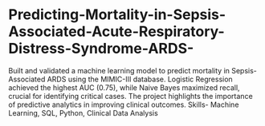 # Predicting-Mortality-in-Sepsis-Associated-Acute-Respiratory-Distress-Syndrome-ARDS-
Built and validated a machine learning model to predict mortality in Sepsis-Associated ARDS using the MIMIC-III database. Logistic Regression achieved the highest AUC (0.75), while Naive Bayes maximized recall, crucial for identifying critical cases. The project highlights the importance of predictive analytics in improving clinical outcomes.
Skills- Machine Learning, SQL, Python, Clinical Data Analysis

